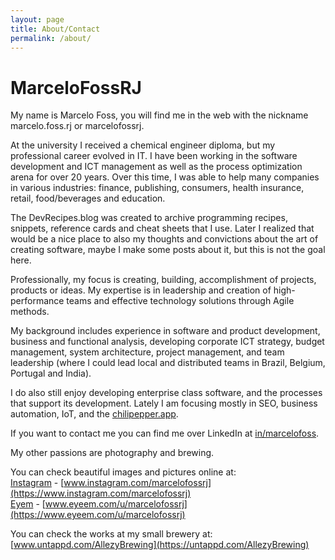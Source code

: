```yaml
---
layout: page
title: About/Contact
permalink: /about/
---
```


# MarceloFossRJ 
My name is Marcelo Foss, you will find me in the web with the nickname marcelo.foss.rj or marcelofossrj.

At the university I received a chemical engineer diploma, but my professional career evolved in IT. I have been working in the software development and ICT management as well as the process optimization arena for over 20 years. Over this time, I was able to help many companies in various industries: finance, publishing, consumers, health insurance, retail, food/beverages and education.

The DevRecipes.blog was created to archive programming recipes, snippets, reference cards and cheat sheets that I use. Later I realized that would be a nice place to also my thoughts and convictions about the art of creating software, maybe I make some posts about it, but this is not the goal here.

Professionally, my focus is creating, building, accomplishment of projects, products or ideas. My expertise is in leadership and creation of high-performance teams and effective technology solutions through Agile methods.

My background includes experience in software and product development, business and functional analysis, developing corporate ICT strategy, budget management, system architecture, project management, and team leadership (where I could lead local and distributed teams in Brazil, Belgium, Portugal and India).

I do also still enjoy developing enterprise class software, and the processes that support its development. Lately I am focusing mostly in SEO, business automation, IoT, and the [chilipepper.app](https://chilipepper.app).

If you want to contact me you can find me over LinkedIn at [in/marcelofoss](https://linkedin.com/in/marcelofoss).

My other passions are photography and brewing.  

You can check beautiful images and pictures online at:  
[Instagram](https://www.instagram.com/marcelofossrj) - [www.instagram.com/marcelofossrj](https://www.instagram.com/marcelofossrj)   
[Eyem](https://www.eyeem.com/u/marcelofossrj) - [www.eyeem.com/u/marcelofossrj](https://www.eyeem.com/u/marcelofossrj)

You can check the works at my small brewery at:   
[www.untappd.com/AllezyBrewing](https://untappd.com/AllezyBrewing)
